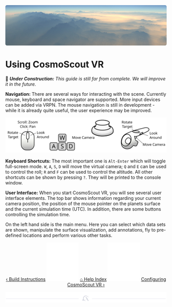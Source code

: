 <p align="center"> 
  <img src ="img/banner-light-shafts.jpg" />
</p>

# Using CosmoScout VR

:construction: _**Under Construction:** This guide is still far from complete. We will improve it in the future._

**Navigation:** There are several ways for interacting with the scene.
Currently mouse, keyboard and space navigator are supported.
More input devices can be added via VRPN.
The mouse navigation is still in development - while it is already quite useful, the user experience may be improved.

<p align="center"> 
  <img src ="img/mouse_controls.svg" />
</p>

**Keyboard Shortcuts:** The most important one is `Alt-Enter` which will toggle full-screen mode.
`W`, `A`, `S`, `D` will move the virtual camera; `Q` and `E` can be used to control the roll; `R` and `F` can be used to control the altitude.
All other shortcuts can be shown by pressing `?`. They will be printed to the console window.

**User Interface:** When you start CosmoScout VR, you will see several user interface elements.
The top bar shows information regarding your current camera position, the position of the mouse pointer on the planets surface and the current simulation time (UTC).
In addition, there are some buttons controlling the simulation time.

On the left hand side is the main menu.
Here you can select which data sets are shown, manipulate the surface visualization, add annotations, fly to pre-defined locations and perform various other tasks.

<p align="center">
  <a href="install.md">&lsaquo; Build Instructions</a>
  <img src ="img/nav-vspace.svg"/>
  <a href="README.md">&#8962; Help Index</a>
  <img src ="img/nav-vspace.svg"/>
  <a href="configuring.md">Configuring CosmoScout VR &rsaquo;</a>
</p>

<p align="center"><img src ="img/hr.svg"/></p>
